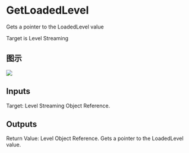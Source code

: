 # GetLoadedLevel

Gets a pointer to the LoadedLevel value

Target is Level Streaming

## 图示

![]($-20221218-19060829.png)

## Inputs

Target: Level Streaming Object Reference.  

## Outputs

Return Value: Level Object Reference. Gets a pointer to the LoadedLevel value.

